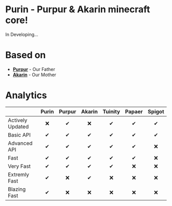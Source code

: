 # Purin - Purpur & Akarin minecraft core!
In Developing...
# Based on
* [**Purpur**](https://github.com/pl3xgaming/Purpur) - Our Father
* [**Akarin**](https://github.com/Akarin-project/Akarin) - Our Mother
# Analytics
|  | Purin | Purpur | Akarin | Tuinity | Papaer | Spigot |
|:-----------------|:---:|:---:|:---:|:---:|:---:|:---:|
| Actively Updated | ❌ | ✔ | ❌ | ✔ | ✔ | ✔ |
| Basic API | ✔ | ✔ | ✔ | ✔ | ✔ | ✔ |
| Advanced API | ✔ | ✔ | ✔ | ✔ | ✔ | ❌ |
| Fast | ✔ | ✔ | ✔ | ✔ | ✔ | ❌ |
| Very Fast | ✔ | ✔ | ✔ | ✔ | ❌ | ❌ |
| Extremly Fast | ✔ | ❌ | ✔ | ❌ | ❌ | ❌ |
| Blazing Fast | ✔ | ❌ | ❌ | ❌ | ❌ | ❌ |
